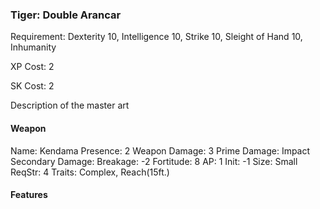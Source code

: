 ### Tiger: Double Arancar

Requirement: Dexterity 10, Intelligence 10, Strike 10, Sleight of Hand 10, Inhumanity

XP Cost: 2

SK Cost: 2

Description of the master art

#### Weapon

Name: Kendama
Presence: 2
Weapon Damage: 3
Prime Damage: Impact
Secondary Damage: 
Breakage: -2
Fortitude: 8
AP: 1
Init: -1
Size: Small
ReqStr: 4
Traits: Complex, Reach(15ft.)


#### Features